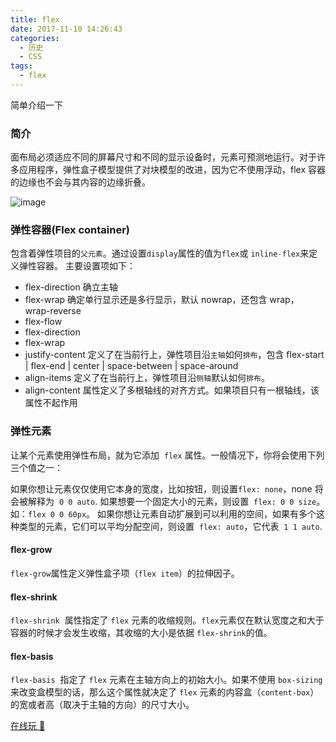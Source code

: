 ```yaml
---
title: flex
date: 2017-11-10 14:26:43
categories:
  - 历史
  - CSS
tags:
  - flex
---
```


简单介绍一下

<!--more-->

### 简介

面布局必须适应不同的屏幕尺寸和不同的显示设备时，元素可预测地运行。对于许多应用程序，弹性盒子模型提供了对块模型的改进，因为它不使用浮动，flex 容器的边缘也不会与其内容的边缘折叠。

![image](/css/images/construct.png)

### 弹性容器(Flex container)

包含着弹性项目的`父元素`。通过设置`display`属性的值为`flex`或 `inline-flex`来定义弹性容器。
主要设置项如下：

- flex-direction 确立主轴
- flex-wrap 确定单行显示还是多行显示，默认 nowrap，还包含 wrap， wrap-reverse
- flex-flow
- flex-direction
- flex-wrap
- justify-content 定义了在当前行上，弹性项目沿`主轴`如何`排布`，包含 flex-start | flex-end | center | space-between | space-around
- align-items 定义了在当前行上，弹性项目沿`侧轴`默认如何`排布`。
- align-content 属性定义了多根轴线的对齐方式。如果项目只有一根轴线，该属性不起作用

### 弹性元素

让某个元素使用弹性布局，就为它添加  `flex` 属性。一般情况下，你将会使用下列三个值之一：

如果你想让元素仅仅使用它本身的宽度，比如按钮，则设置`flex: none`，none 将会被解释为  `0 0 auto`.
如果想要一个固定大小的元素，则设置  `flex: 0 0 size`。如：`flex 0 0 60px`。
如果你想让元素自动扩展到可以利用的空间，如果有多个这种类型的元素，它们可以平均分配空间，则设置  `flex: auto`，它代表  `1 1 auto`.

#### flex-grow

`flex-grow`属性定义弹性盒子项（`flex item`）的拉伸因子。

#### flex-shrink

`flex-shrink`  属性指定了 `flex` 元素的收缩规则。`flex`元素仅在默认宽度之和大于容器的时候才会发生收缩，其收缩的大小是依据 `flex-shrink`的值。

#### flex-basis

`flex-basis`  指定了 `flex` 元素在主轴方向上的初始大小。如果不使用 `box-sizing` 来改变盒模型的话，那么这个属性就决定了 `flex` 元素的内容盒（`content-box`）的宽或者高（取决于主轴的方向）的尺寸大小。

[在线玩 🌰](https://codepen.io/superNever/pen/gXmOBy)
